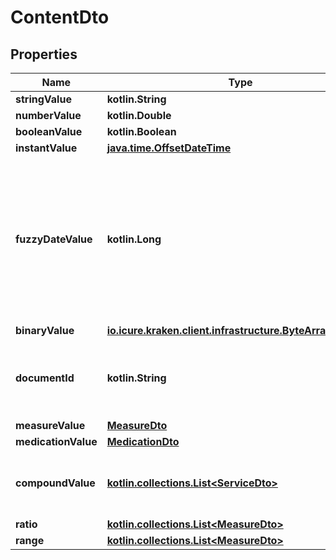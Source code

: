 
# ContentDto

## Properties
Name | Type | Description | Notes
------------ | ------------- | ------------- | -------------
**stringValue** | **kotlin.String** |  |  [optional]
**numberValue** | **kotlin.Double** |  |  [optional]
**booleanValue** | **kotlin.Boolean** |  |  [optional]
**instantValue** | [**java.time.OffsetDateTime**](java.time.OffsetDateTime.md) |  |  [optional]
**fuzzyDateValue** | **kotlin.Long** | Known values in a date. The format could have a all three (day, month and year) or values on any of these three, whatever is known. |  [optional]
**binaryValue** | [**io.icure.kraken.client.infrastructure.ByteArrayWrapper**](io.icure.kraken.client.infrastructure.ByteArrayWrapper.md) |  |  [optional]
**documentId** | **kotlin.String** | Id of the document in which the content is being filled. |  [optional]
**measureValue** | [**MeasureDto**](MeasureDto.md) |  |  [optional]
**medicationValue** | [**MedicationDto**](MedicationDto.md) |  |  [optional]
**compoundValue** | [**kotlin.collections.List&lt;ServiceDto&gt;**](ServiceDto.md) | The service for which the content is being filled |  [optional]
**ratio** | [**kotlin.collections.List&lt;MeasureDto&gt;**](MeasureDto.md) |  |  [optional]
**range** | [**kotlin.collections.List&lt;MeasureDto&gt;**](MeasureDto.md) |  |  [optional]



